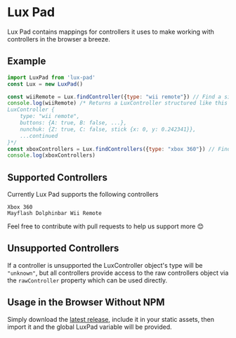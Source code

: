 # Lux Pad
Lux Pad contains mappings for controllers it uses to make working with controllers in the browser a breeze.

## Example
```js
import LuxPad from 'lux-pad'
const Lux = new LuxPad()

const wiiRemote = Lux.findController({type: "wii remote"}) // Find a single controller with matching properties
console.log(wiiRemote) /* Returns a LuxController structured like this
LuxController {
    type: "wii remote",
    buttons: {A: true, B: false, ...},
    nunchuk: {Z: true, C: false, stick {x: 0, y: 0.242341}},
    ...continued
}*/
const xboxControllers = Lux.findControllers({type: "xbox 360"}) // Find all controllers with matching properties
console.log(xboxControllers)
```

## Supported Controllers
Currently Lux Pad supports the following controllers
```
Xbox 360
Mayflash Dolphinbar Wii Remote
```
Feel free to contribute with pull requests to help us support more :blush:

## Unsupported Controllers
If a controller is unsupported the LuxController object's type will be `"unknown"`, but all controllers provide access to the raw controllers object via the `rawController` property which can be used directly.

## Usage in the Browser Without NPM
Simply download the [latest release](https://github.com/L1lith/Lux-Pad/releases/), include it in your static assets, then import it and the global LuxPad variable will be provided.
